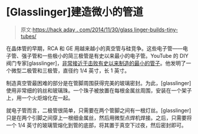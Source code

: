 # [Glasslinger]建造微小的管道

> 原文:[https://hack aday . com/2014/11/30/glass linger-builds-tiny-tubes/](https://hackaday.com/2014/11/30/glasslinger-builds-tiny-tubes/)

在晶体管的早期，RCA 和 GE 用越来越小的真空管与硅竞争。这些电子管——电子管、强子管和一些极小的简三极管是有史以来最小的电子管。YouTube 的 DIY 阀门专家[glasslinger]，[非常接近于击败有史以来制造的最小的管子](https://www.youtube.com/watch?v=dRI0ZLTP6_0)。他发明了一个微型二极管和三极管，直径约 1/4 英寸，长 1 英寸。

制造真空管最困难的部分是在管脚周围获得完美的玻璃密封。为此，[glasslinger]使用非常细的钨丝和玻璃珠。一个珠子被放置在每根金属丝周围，安装在一个架子上，用一个火炬熔化在一起。

就电子管而言，二极管很简单，只需要在两个管脚之间有一根灯丝。[glasslinger]只是在两个引脚之间穿上一根细金属丝，然后用微型点焊机焊接。之后，只需要将一个 1/4 英寸的玻璃管熔化到管的底部，将其置于真空下过夜，然后密封即可。